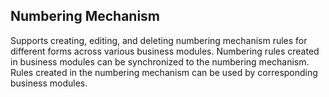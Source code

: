 ## Numbering Mechanism
Supports creating, editing, and deleting numbering mechanism rules for different forms across various business modules. Numbering rules created in business modules can be synchronized to the numbering mechanism. Rules created in the numbering mechanism can be used by corresponding business modules. 
